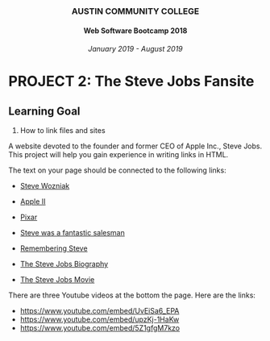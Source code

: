 <center>
 
### AUSTIN COMMUNITY COLLEGE 
#### Web Software Bootcamp 2018
###### January 2019 - August 2019

</center>

# PROJECT 2: The Steve Jobs Fansite

## Learning Goal

  1. How to link files and sites

A website devoted to the founder and former CEO of Apple Inc., Steve Jobs. This project will help you gain experience in writing links in HTML.

The text on your page should be connected to the following links:

- [Steve Wozniak](https://en.wikipedia.org/wiki/Steve_Wozniak)

- [Apple II](https://en.wikipedia.org/wiki/Apple_II)

- [Pixar](https://en.wikipedia.org/wiki/Pixar)

- [Steve was a fantastic salesman](https://en.wikipedia.org/wiki/Reality_distortion_field)

- [Remembering Steve](http://www.apple.com/stevejobs/)

- [The Steve Jobs Biography](https://www.amazon.com/Steve-Jobs-Walter-Isaacson/dp/1451648537)

- [The Steve Jobs Movie](http://www.imdb.com/title/tt2080374/)


There are three Youtube videos at the bottom the page. Here are the links:

- https://www.youtube.com/embed/UvEiSa6_EPA
- https://www.youtube.com/embed/upzKj-1HaKw
- https://www.youtube.com/embed/5Z1gfgM7kzo
